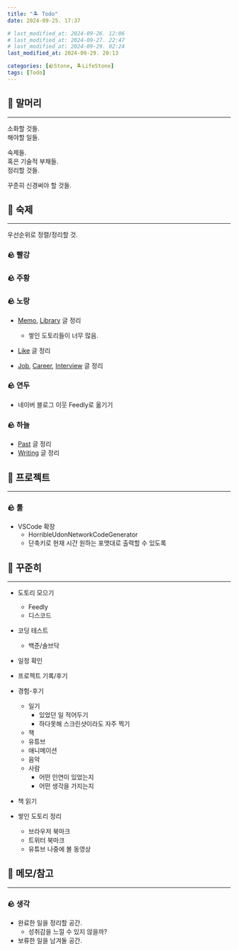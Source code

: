 ```yaml
---
title: "🏝️ Todo"
date: 2024-09-25. 17:37

# last_modified_at: 2024-09-26. 12:06
# last_modified_at: 2024-09-27. 22:47
# last_modified_at: 2024-09-29. 02:24
last_modified_at: 2024-09-29. 20:13

categories: [🪨Stone, 🏝️LifeStone]
tags: [Todo]
---
```


## 🗿 말머리

---

소화할 것들.  
해야할 일들.  

숙제들.  
혹은 기술적 부채들.  
정리할 것들.  

꾸준히 신경써야 할 것들.  

## 🗿 숙제

---

우선순위로 정렬/정리할 것.  

### 🪨 빨강

### 🪨 주황

### 🪨 노랑

- [Memo](/posts/Memo), [Library](/posts/Library) 글 정리
  - 쌓인 도토리들이 너무 많음.
- [Like](/posts/Like) 글 정리

- [Job](/posts/Job), [Career](/posts/Career), [Interview](/posts/Interview) 글 정리

### 🪨 연두

- 네이버 블로그 이웃 Feedly로 옮기기

### 🪨 하늘

- [Past](/posts/Past) 글 정리
- [Writing](/posts/Writing) 글 정리

## 🗿 프로젝트

---

### 🪨 툴

- VSCode 확장
  - HorribleUdonNetworkCodeGenerator
  - 단축키로 현재 시간 원하는 포맷대로 출력할 수 있도록

## 🗿 꾸준히

---

- 도토리 모으기
  - Feedly
  - 디스코드

- 코딩 테스트
  - 백준/솔브닥

- 일정 확인
- 프로젝트 기록/후기

- 경험-후기
  - 일기
    - 있었던 일 적어두기
    - 하다못해 스크린샷이라도 자주 찍기
  - 책
  - 유튜브
  - 애니메이션
  - 음악
  - 사람
    - 어떤 인연이 있었는지
    - 어떤 생각을 가지는지

- 책 읽기

- 쌓인 도토리 정리
  - 브라우저 북마크
  - 트위터 북마크
  - 유튜브 나중에 볼 동영상

## 🗿 메모/참고

---

### 🪨 생각

- 완료한 일을 정리할 공간.
  - 성취감을 느낄 수 있지 않을까?
- 보류한 일을 남겨둘 공간.
